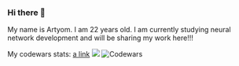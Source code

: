 ### Hi there 👋
My name is Artyom. I am 22 years old. I am currently studying neural network development and will be sharing my work here!!!

My codewars stats:
[a link](https://www.codewars.com/users/BigRussianBe_r)
<img src="https://www.codewars.com/users/BigRussianBe_r/badges/large">
![Codewars](https://github.r2v.ch/codewars?user=BigRussianBe_r&top_languages=true&stroke=%23BB432C&theme=purple_dark)



<!--
**ArtyomIT/ArtyomIT** is a ✨ _special_ ✨ repository because its `README.md` (this file) appears on your GitHub profile.

Here are some ideas to get you started:

- 🔭 I’m currently working on ...
- 🌱 I’m currently learning ...
- 👯 I’m looking to collaborate on ...
- 🤔 I’m looking for help with ...
- 💬 Ask me about ...
- 📫 How to reach me: ...
- 😄 Pronouns: ...
- ⚡ Fun fact: ...
-->
